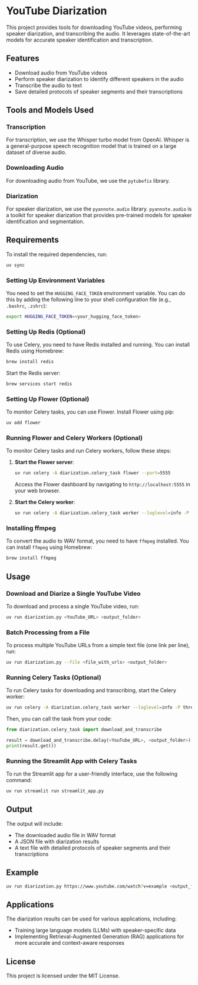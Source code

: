 # YouTube Diarization

This project provides tools for downloading YouTube videos, performing speaker diarization, and transcribing the audio. It leverages state-of-the-art models for accurate speaker identification and transcription.

## Features

- Download audio from YouTube videos
- Perform speaker diarization to identify different speakers in the audio
- Transcribe the audio to text
- Save detailed protocols of speaker segments and their transcriptions

## Tools and Models Used

### Transcription

For transcription, we use the Whisper turbo model from OpenAI. Whisper is a general-purpose speech recognition model that is trained on a large dataset of diverse audio.

### Downloading Audio

For downloading audio from YouTube, we use the `pytubefix` library.

### Diarization

For speaker diarization, we use the `pyannote.audio` library. `pyannote.audio` is a toolkit for speaker diarization that provides pre-trained models for speaker identification and segmentation.

## Requirements

To install the required dependencies, run:

```sh
uv sync
```

### Setting Up Environment Variables

You need to set the `HUGGING_FACE_TOKEN` environment variable. You can do this by adding the following line to your shell configuration file (e.g., `.bashrc`, `.zshrc`):

```sh
export HUGGING_FACE_TOKEN=<your_hugging_face_token>
```

### Setting Up Redis (Optional)

To use Celery, you need to have Redis installed and running. You can install Redis using Homebrew:

```sh
brew install redis
```

Start the Redis server:

```sh
brew services start redis
```

### Setting Up Flower (Optional)

To monitor Celery tasks, you can use Flower. Install Flower using pip:

```sh
uv add flower
```

### Running Flower and Celery Workers (Optional)

To monitor Celery tasks and run Celery workers, follow these steps:

1. **Start the Flower server**:
    ```sh
    uv run celery -A diarization.celery_task flower --port=5555
    ```

    Access the Flower dashboard by navigating to `http://localhost:5555` in your web browser.

2. **Start the Celery worker**:
    ```sh
    uv run celery -A diarization.celery_task worker --loglevel=info -P threads
    ```

### Installing ffmpeg

To convert the audio to WAV format, you need to have `ffmpeg` installed. You can install `ffmpeg` using Homebrew:

```sh
brew install ffmpeg
```

## Usage

### Download and Diarize a Single YouTube Video

To download and process a single YouTube video, run:

```sh
uv run diarization.py <YouTube_URL> <output_folder>
```

### Batch Processing from a File

To process multiple YouTube URLs from a simple text file (one link per line), run:

```sh
uv run diarization.py --file <file_with_urls> <output_folder>
```

### Running Celery Tasks (Optional)

To run Celery tasks for downloading and transcribing, start the Celery worker:

```sh
uv run celery -A diarization.celery_task worker --loglevel=info -P threads
```

Then, you can call the task from your code:

```python
from diarization.celery_task import download_and_transcribe

result = download_and_transcribe.delay(<YouTube_URL>, <output_folder>)
print(result.get())
```

### Running the Streamlit App with Celery Tasks

To run the Streamlit app for a user-friendly interface, use the following command:

```sh
uv run streamlit run streamlit_app.py
```

## Output

The output will include:
- The downloaded audio file in WAV format
- A JSON file with diarization results
- A text file with detailed protocols of speaker segments and their transcriptions

## Example

```sh
uv run diarization.py https://www.youtube.com/watch?v=example <output_folder>
```

## Applications

The diarization results can be used for various applications, including:
- Training large language models (LLMs) with speaker-specific data
- Implementing Retrieval-Augmented Generation (RAG) applications for more accurate and context-aware responses

## License

This project is licensed under the MIT License.